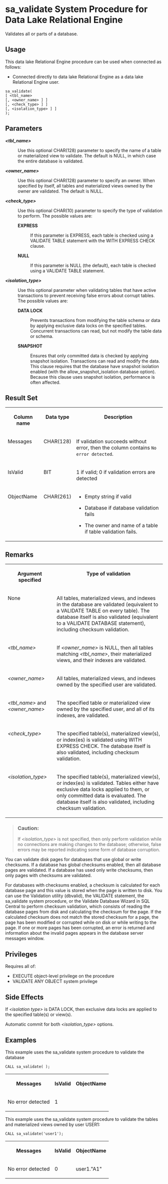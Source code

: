 <!-- loio3be625916c5f1014a0f0d4c528aa136a -->

# sa\_validate System Procedure for Data Lake Relational Engine

Validates all or parts of a database.



<a name="loio3be625916c5f1014a0f0d4c528aa136a__section_idn_b13_b4b"/>

## Usage

This data lake Relational Engine procedure can be used when connected as follows:

-   Connected directly to data lake Relational Engine as a data lake Relational Engine user.



```
sa_validate(
[ <tbl_name>
[, <owner_name> ] ]
[, <check_type> ] ]
[, <isolation_type> ] ]
);
```



## Parameters


<dl>
<dt><b>

*<tbl\_name\>* 

</b></dt>
<dd>

Use this optional CHAR\(128\) parameter to specify the name of a table or materialized view to validate. The default is NULL, in which case the entire database is validated.



</dd><dt><b>

*<owner\_name\>* 

</b></dt>
<dd>

Use this optional CHAR\(128\) parameter to specify an owner. When specified by itself, all tables and materialized views owned by the owner are validated. The default is NULL.



</dd><dt><b>

*<check\_type\>* 

</b></dt>
<dd>

Use this optional CHAR\(10\) parameter to specify the type of validation to perform. The possible values are:


<dl>
<dt><b>

EXPRESS

</b></dt>
<dd>

If this parameter is EXPRESS, each table is checked using a VALIDATE TABLE statement with the WITH EXPRESS CHECK clause.



</dd><dt><b>

NULL

</b></dt>
<dd>

If this parameter is NULL \(the default\), each table is checked using a VALIDATE TABLE statement.



</dd>
</dl>



</dd><dt><b>

*<isolation\_type\>* 

</b></dt>
<dd>

Use this optional parameter when validating tables that have active transactions to prevent receiving false errors about corrupt tables. The possible values are:


<dl>
<dt><b>

DATA LOCK

</b></dt>
<dd>

Prevents transactions from modifying the table schema or data by applying exclusive data locks on the specified tables. Concurrent transactions can read, but not modify the table data or schema.



</dd><dt><b>

SNAPSHOT

</b></dt>
<dd>

Ensures that only committed data is checked by applying snapshot isolation. Transactions can read and modify the data. This clause requires that the database have snapshot isolation enabled \(with the allow\_snapshot\_isolation database option\). Because this clause uses snapshot isolation, performance is often affected.



</dd>
</dl>



</dd>
</dl>



## Result Set


<table>
<tr>
<th valign="top">

Column name

</th>
<th valign="top">

Data type

</th>
<th valign="top">

Description

</th>
</tr>
<tr>
<td valign="top">

Messages

</td>
<td valign="top">

CHAR\(128\)

</td>
<td valign="top">

If validation succeeds without error, then the column contains `No error detected`.

</td>
</tr>
<tr>
<td valign="top">

IsValid

</td>
<td valign="top">

BIT

</td>
<td valign="top">

1 if valid; 0 if validation errors are detected

</td>
</tr>
<tr>
<td valign="top">

ObjectName

</td>
<td valign="top">

CHAR\(261\)

</td>
<td valign="top">

-   Empty string if valid

-   Database if database validation fails

-   The owner and name of a table if table validation fails.




</td>
</tr>
</table>



## Remarks


<table>
<tr>
<th valign="top">

Argument specified

</th>
<th valign="top">

Type of validation

</th>
</tr>
<tr>
<td valign="top">

None

</td>
<td valign="top">

All tables, materialized views, and indexes in the database are validated \(equivalent to a VALIDATE TABLE on every table\). The database itself is also validated \(equivalent to a VALIDATE DATABASE statement\), including checksum validation.

</td>
</tr>
<tr>
<td valign="top">

*<tbl\_name\>* 

</td>
<td valign="top">

If *<owner\_name\>* is NULL, then all tables matching *<tbl\_name\>*, their materialized views, and their indexes are validated.

</td>
</tr>
<tr>
<td valign="top">

*<owner\_name\>* 

</td>
<td valign="top">

All tables, materialized views, and indexes owned by the specified user are validated.

</td>
</tr>
<tr>
<td valign="top">

*<tbl\_name\>* and *<owner\_name\>* 

</td>
<td valign="top">

The specified table or materialized view owned by the specified user, and all of its indexes, are validated.

</td>
</tr>
<tr>
<td valign="top">

*<check\_type\>* 

</td>
<td valign="top">

The specified table\(s\), materialized view\(s\), or index\(es\) is validated using WITH EXPRESS CHECK. The database itself is also validated, including checksum validation.

</td>
</tr>
<tr>
<td valign="top">

*<isolation\_type\>* 

</td>
<td valign="top">

The specified table\(s\), materialized view\(s\), or index\(es\) is validated. Tables either have exclusive data locks applied to them, or only committed data is evaluated. The database itself is also validated, including checksum validation.

</td>
</tr>
</table>

> ### Caution:  
> If *<isolation\_type\>* is not specified, then only perform validation while no connections are making changes to the database; otherwise, false errors may be reported indicating some form of database corruption.

You can validate disk pages for databases that use global or write checksums. If a database has global checksums enabled, then all database pages are validated. If a database has used only write checksums, then only pages with checksums are validated.

For databases with checksums enabled, a checksum is calculated for each database page and this value is stored when the page is written to disk. You can use the Validation utility \(dbvalid\), the VALIDATE statement, the sa\_validate system procedure, or the Validate Database Wizard in SQL Central to perform checksum validation, which consists of reading the database pages from disk and calculating the checksum for the page. If the calculated checksum does not match the stored checksum for a page, the page has been modified or corrupted while on disk or while writing to the page. If one or more pages has been corrupted, an error is returned and information about the invalid pages appears in the database server messages window.



## Privileges

Requires all of:

-   EXECUTE object-level privilege on the procedure
-   VALIDATE ANY OBJECT system privilege



## Side Effects

If *<isolation type\>* is DATA LOCK, then exclusive data locks are applied to the specified table\(s\) or view\(s\).

Automatic commit for both *<isolation\_type\>* options.



## Examples

This example uses the sa\_validate system procedure to validate the database

```
CALL sa_validate( );

```


<table>
<tr>
<th valign="top">

Messages

</th>
<th valign="top">

IsValid

</th>
<th valign="top">

ObjectName

</th>
</tr>
<tr>
<td valign="top">

No error detected

</td>
<td valign="top">

1

</td>
<td valign="top">

 

</td>
</tr>
</table>

This example uses the sa\_validate system procedure to validate the tables and materialized views owned by user USER1:

```
CALL sa_validate('user1');

```


<table>
<tr>
<th valign="top">

Messages

</th>
<th valign="top">

IsValid

</th>
<th valign="top">

ObjectName

</th>
</tr>
<tr>
<td valign="top">

No error detected

</td>
<td valign="top">

0

</td>
<td valign="top">

user1."A1"

</td>
</tr>
</table>

